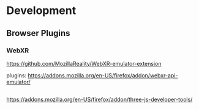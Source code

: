 # Development


## Browser Plugins

### WebXR

https://github.com/MozillaReality/WebXR-emulator-extension

plugins: https://addons.mozilla.org/en-US/firefox/addon/webxr-api-emulator/

## 

https://addons.mozilla.org/en-US/firefox/addon/three-js-developer-tools/
